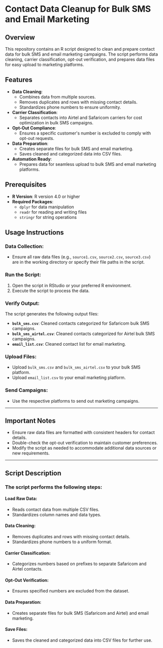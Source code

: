 # Contact Data Cleanup for Bulk SMS and Email Marketing

## Overview
This repository contains an R script designed to clean and prepare contact data for bulk SMS and email marketing campaigns. The script performs data cleaning, carrier classification, opt-out verification, and prepares data files for easy upload to marketing platforms.

## Features
- **Data Cleaning**:
  - Combines data from multiple sources.
  - Removes duplicates and rows with missing contact details.
  - Standardizes phone numbers to ensure uniformity.
- **Carrier Classification**:
  - Separates contacts into Airtel and Safaricom carriers for cost optimization in bulk SMS campaigns.
- **Opt-Out Compliance**:
  - Ensures a specific customer's number is excluded to comply with opt-out requests.
- **Data Preparation**:
  - Creates separate files for bulk SMS and email marketing.
  - Saves cleaned and categorized data into CSV files.
- **Automation Ready**:
  - Prepares data for seamless upload to bulk SMS and email marketing platforms.

## Prerequisites
- **R Version**: R version 4.0 or higher
- **Required Packages**: 
  - `dplyr` for data manipulation
  - `readr` for reading and writing files
  - `stringr` for string operations

## Usage Instructions

### Data Collection:
- Ensure all raw data files (e.g., `source1.csv`, `source2.csv`, `source3.csv`) are in the working directory or specify their file paths in the script.

### Run the Script:
1. Open the script in RStudio or your preferred R environment.
2. Execute the script to process the data.

### Verify Output:
The script generates the following output files:
- **`bulk_sms.csv`**: Cleaned contacts categorized for Safaricom bulk SMS campaigns.
- **`bulk_sms_airtel.csv`**: Cleaned contacts categorized for Airtel bulk SMS campaigns.
- **`email_list.csv`**: Cleaned contact list for email marketing.

### Upload Files:
- Upload `bulk_sms.csv` and `bulk_sms_airtel.csv` to your bulk SMS platform.
- Upload `email_list.csv` to your email marketing platform.

### Send Campaigns:
- Use the respective platforms to send out marketing campaigns.

---

## Important Notes
- Ensure raw data files are formatted with consistent headers for contact details.
- Double-check the opt-out verification to maintain customer preferences.
- Modify the script as needed to accommodate additional data sources or new requirements.

---

## Script Description

### The script performs the following steps:

#### Load Raw Data:
- Reads contact data from multiple CSV files.
- Standardizes column names and data types.

#### Data Cleaning:
- Removes duplicates and rows with missing contact details.
- Standardizes phone numbers to a uniform format.

#### Carrier Classification:
- Categorizes numbers based on prefixes to separate Safaricom and Airtel contacts.

#### Opt-Out Verification:
- Ensures specified numbers are excluded from the dataset.

#### Data Preparation:
- Creates separate files for bulk SMS (Safaricom and Airtel) and email marketing.

#### Save Files:
- Saves the cleaned and categorized data into CSV files for further use.
